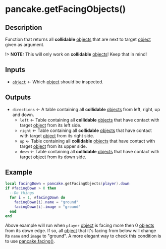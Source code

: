 # pancake.getFacingObjects()

## Description

Function that returns all **collidable** [objects](http://mightypancake.games/#/documentation/topics/objects) that are next to target [object](http://mightypancake.games/#/documentation/topics/objects) given as argument.

!> **NOTE:** This will only work on **collidable** [objects](http://mightypancake.games/#/documentation/topics/objects)! Keep that in mind!

## Inputs

* [`object`](http://mightypancake.games/#/documentation/topics/objects) <- Which [object](http://mightypancake.games/#/documentation/topics/objects) should be inspected.

## Outputs

* `directions` <- A table containing all **collidable** [objects](http://mightypancake.games/#/documentation/topics/objects) from left, right, up and down.
  - `left` <- Table containing all **collidable** [objects](http://mightypancake.games/#/documentation/topics/objects) that have contact with target [object](http://mightypancake.games/#/documentation/topics/objects) from its left side.
  - `right` <- Table containing all **collidable** [objects](http://mightypancake.games/#/documentation/topics/objects) that have contact with target [object](http://mightypancake.games/#/documentation/topics/objects) from its right side.
  - `up` <- Table containing all **collidable** [objects](http://mightypancake.games/#/documentation/topics/objects) that have contact with target [object](http://mightypancake.games/#/documentation/topics/objects) from its upper side.
  - `down` <- Table containing all **collidable** [objects](http://mightypancake.games/#/documentation/topics/objects) that have contact with target [object](http://mightypancake.games/#/documentation/topics/objects) from its down side.

## Example

```lua
local facingDown = pancake.getFacingObjects(player).down
if #facingDown > 0 then
  --Do things
  for i = 1, #facingDown do
    facingDown[i].name = "ground"
    facingDown[i].image = "ground"
  end
end
```

Above example will run when `player` [object](http://mightypancake.games/#/documentation/topics/objects) is facing more then 0 [objects](http://mightypancake.games/#/documentation/topics/objects) from its down edge. If so, all [object](http://mightypancake.games/#/documentation/topics/objects) that it's facing from below will change its `name` and `image` to "ground". A more elegant way to check this condition is to use [pancake.facing()](http://mightypancake.games/#/documentation/functions/pancake.facing()).
